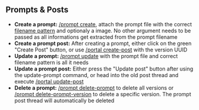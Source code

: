 ## Prompts & Posts

- **Create a prompt:** [/prompt create](proompter-documentation/slash-command/prompt.md####/prompt%20create), attach the prompt file with the correct [filename pattern](../../reference/Prompt%20Filename%20Pattern) and optionaly a image. No other argument needs to be passed as all informations get extracted from the prompt filename
- **Create a prompt post:** After creating a prompt, either click on the green "Create Post" button, or use [/portal create-post](proompter-documentation/slash-command/portal.md####/portal%20create-post) with the version UUID
- **Update a prompt:** [/prompt update](proompter-documentation/slash-command/prompt.md####/prompt%20update) with the prompt file and correct filename pattern is all it needs
- **Update a prompt post:** Either press the "Update post" button after using the update-prompt command, or head into the old post thread and execute [/portal update-post](proompter-documentation/slash-command/portal.md####/portal%20update-post)
- **Delete a prompt:** [/prompt delete-prompt](proompter-documentation/slash-command/prompt.md####/prompt%20delete-prompt) to delete all versions or [/prompt delete-prompt-version](proompter-documentation/slash-command/prompt.md####/prompt%20delete-prompt-version) to delete a specific version. The prompt post thread will automatically be deleted